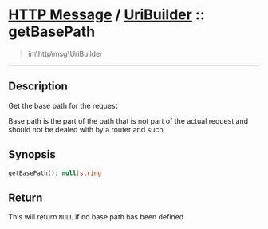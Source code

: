 # [HTTP Message](http.md) / [UriBuilder](http-UriBuilder.md) :: getBasePath
 > im\http\msg\UriBuilder
____

## Description
Get the base path for the request

Base path is the part of the path that is not part of
the actual request and should not be dealed with by a router and such.

## Synopsis
```php
getBasePath(): null|string
```

## Return
This will return `NULL` if no base path has been defined
